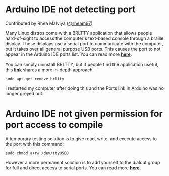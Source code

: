 # Arduino IDE not detecting port

Contributed by Rhea Malviya ([@rheam97](https://github.com/rheam97))

Many Linux distros come with a BRLTTY application that allows people hard-of-sight to access the computer's text-based console through a braille display. These displays use a serial port to communicate with the computer, but it takes over all general purpose USB ports. This causes the port to not appear in the Arduino IDE ports list. You can read more [**here**](https://github.com/arduino/help-center-content/issues/155).

You can simply uninstall BRLTTY, but if people find the application useful, this [**link**](https://unix.stackexchange.com/questions/670636/unable-to-use-usb-dongle-based-on-usb-serial-converter-chip/670637#670637) shares a more in-depth approach.

```
sudo apt-get remove brltty
```
I restarted my computer after doing this and the Ports link in Arduino was no longer greyed out. 

# Arduino IDE not given permission for port access to compile

A temporary testing solution is to give read, write, and execute access to the port with this command:

```
sudo chmod a+rw /dev/ttyUSB0 
```

However a more permanent solution is to add yourself to the dialout group for full and direct access to serial ports. You can read more [**here**](https://support.arduino.cc/hc/en-us/articles/360016495679-Fix-port-access-on-Linux#:~:text=rules%20on%20Linux.-,Add%20yourself%20to%20the%20dialout%20group,communicate%20on%20the%20serial%20ports.).






